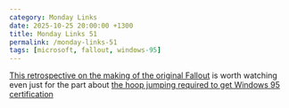 ```yaml
---
category: Monday Links
date: 2025-10-25 20:00:00 +1300
title: Monday Links 51
permalink: /monday-links-51
tags: [microsoft, fallout, windows-95]
---
```


[This retrospective on the making of the original Fallout](https://www.youtube.com/watch?v=T2OxO-4YLRk) is worth watching even just for the part about [the hoop jumping required to get Windows 95 certification](https://youtu.be/T2OxO-4YLRk?si=b7FFgbDOUDvMmMhh&t=2063)
